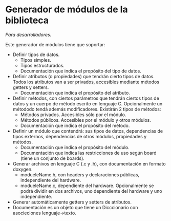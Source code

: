 # Generador de módulos de la biblioteca

*Para desarrolladores.*

Este generador de módulos tiene que soportar:

- Definir tipos de datos.
    - Tipos simples.
    - Tipos estructurados.
    - Documentación que indica el propósito del tipo de datos.
- Definir atributos (o propiedades) que tendrán cierto tipos de datos. Todos los atributos van a ser privados, accesibles mediante métodos getters y setters.
    - Documentación que indica el propósito del atributo.
- Definir métodos, con ciertos parámetros que tendrán ciertos tipos de datos y un cuerpo de método escrito en lenguaje C. Opcionalmente un métododo tendá además modificadores. Existirán 2 tipos de métodos:
    - Métodos privados. Accesibles sólo por el módulo.
    - Métodos públicos. Accesibles por el módulo y otros módulos.
    - Documentación que indica el propósito del método.
- Definir un módulo que contendrá: sus tipos de datos, dependencias de tipos externos, dependencias de otros módulos, propiedades y métodos.
    - Documentación que indica el propósito del módulo.
    - Documentación que indica las restricciones de uso según board (tiene un conjunto de boards).
- Generar archivos en lenguaje C (.c y .h), con documentación en formato doxygen.
    - modueleName.h, con headers y declaraciones públicas, independiente del hardware.
    - modueleName.c, dependiente del hardware. Opcionalmente se podrá dividir en dos archivos, uno dependiente del hardware y uno independiente.
- Generar automáticamente getters y setters de atributos.
- Documentación es un objeto que tiene un Dicccionario con asocieciones lenguaje->texto.
   
